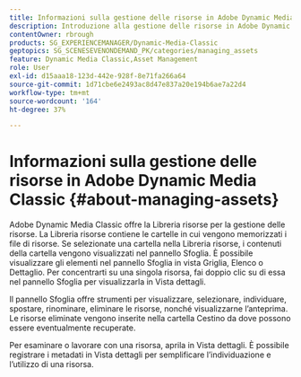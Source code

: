 ```yaml
---
title: Informazioni sulla gestione delle risorse in Adobe Dynamic Media Classic
description: Introduzione alla gestione delle risorse in Adobe Dynamic Media Classic
contentOwner: rbrough
products: SG_EXPERIENCEMANAGER/Dynamic-Media-Classic
geptopics: SG_SCENESEVENONDEMAND_PK/categories/managing_assets
feature: Dynamic Media Classic,Asset Management
role: User
exl-id: d15aaa18-123d-442e-928f-8e71fa266a64
source-git-commit: 1d71cbe6e2493ac8d47e837a20e194b6ae7a22d4
workflow-type: tm+mt
source-wordcount: '164'
ht-degree: 37%

---
```


# Informazioni sulla gestione delle risorse in Adobe Dynamic Media Classic {#about-managing-assets}

Adobe Dynamic Media Classic offre la Libreria risorse per la gestione delle risorse. La Libreria risorse contiene le cartelle in cui vengono memorizzati i file di risorse. Se selezionate una cartella nella Libreria risorse, i contenuti della cartella vengono visualizzati nel pannello Sfoglia. È possibile visualizzare gli elementi nel pannello Sfoglia in vista Griglia, Elenco o Dettaglio. Per concentrarti su una singola risorsa, fai doppio clic su di essa nel pannello Sfoglia per visualizzarla in Vista dettagli.

Il pannello Sfoglia offre strumenti per visualizzare, selezionare, individuare, spostare, rinominare, eliminare le risorse, nonché visualizzarne l’anteprima. Le risorse eliminate vengono inserite nella cartella Cestino da dove possono essere eventualmente recuperate.

Per esaminare o lavorare con una risorsa, aprila in Vista dettagli. È possibile registrare i metadati in Vista dettagli per semplificare l’individuazione e l’utilizzo di una risorsa.
